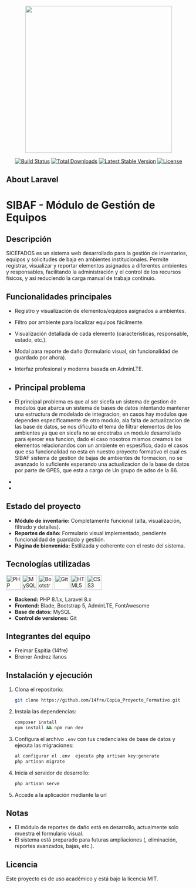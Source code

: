 <p align="center"><a href="https://laravel.com" target="_blank"><img src="https://raw.githubusercontent.com/laravel/art/master/logo-lockup/5%20SVG/2%20CMYK/1%20Full%20Color/laravel-logolockup-cmyk-red.svg" width="400"></a></p>

<p align="center">
<a href="https://travis-ci.org/laravel/framework"><img src="https://travis-ci.org/laravel/framework.svg" alt="Build Status"></a>
<a href="https://packagist.org/packages/laravel/framework"><img src="https://img.shields.io/packagist/dt/laravel/framework" alt="Total Downloads"></a>
<a href="https://packagist.org/packages/laravel/framework"><img src="https://img.shields.io/packagist/v/laravel/framework" alt="Latest Stable Version"></a>
<a href="https://packagist.org/packages/laravel/framework"><img src="https://img.shields.io/packagist/l/laravel/framework" alt="License"></a>
</p>

## About Laravel

# SIBAF - Módulo de Gestión de Equipos

## Descripción
SICEFADOS es un sistema web desarrollado para la gestión de inventarios, equipos y solicitudes de baja en ambientes institucionales. Permite registrar, visualizar y reportar elementos asignados a diferentes ambientes y responsables, facilitando la administración y el control de los recursos físicos, y asi reduciendo la carga manual de trabaja  continuio.

## Funcionalidades principales
- Registro y visualización de elementos/equipos asignados a ambientes.
- Filtro por ambiente para localizar equipos fácilmente.
- Visualización detallada de cada elemento (características, responsable, estado, etc.).
- Modal para reporte de daño (formulario visual, sin funcionalidad de guardado por ahora).
- Interfaz profesional y moderna basada en AdminLTE.

- ## Principal problema
- El principal problema es que al  ser sicefa un sistema de gestion de modulos que abarca un sistema de bases de datos  intentando mantener una estructura de modelado de integracion,  en casos hay  modulos que dependen especificamente de otro modulo, ala falta de actualizacion de las base de datos, se  nos dificulto el tema de  filtrar elementos de los ambientes ya que en sicefa no se encotraba un modulo desarrollado para ejercer esa funcion, dado el caso nosotros mismos   creamos los elementos relacionandos con un ambiente en espesifico, dado el casos  que esa funcionalidad  no esta en nuestro proyecto formativo el cual  es SIBAF sistema de gestion  de bajas  de ambientes de formacion, no se avanzado lo suficiente esperando una actualizacion  de la base de datos por parte de GPES, que esta a cargo de Un grupo de adso de la 86.
- 
- 

## Estado del proyecto
- **Módulo de inventario:** Completamente funcional (alta, visualización, filtrado y detalles).
- **Reportes de daño:** Formulario visual implementado, pendiente funcionalidad de guardado y gestión.
- **Página de bienvenida:** Estilizada y coherente con el resto del sistema.

## Tecnologías utilizadas

<p>
  <img src="https://cdn.jsdelivr.net/gh/devicons/devicon/icons/php/php-original.svg" alt="PHP" width="40" height="40"/>
  <img src="https://cdn.jsdelivr.net/gh/devicons/devicon/icons/mysql/mysql-original.svg" alt="MySQL" width="40" height="40"/>
  <img src="https://cdn.jsdelivr.net/gh/devicons/devicon/icons/bootstrap/bootstrap-original.svg" alt="Bootstrap" width="40" height="40"/>
  <img src="https://cdn.jsdelivr.net/gh/devicons/devicon/icons/git/git-original.svg" alt="Git" width="40" height="40"/>
  <img src="https://cdn.jsdelivr.net/gh/devicons/devicon/icons/html5/html5-original.svg" alt="HTML5" width="40" height="40"/>
  <img src="https://cdn.jsdelivr.net/gh/devicons/devicon/icons/css3/css3-original.svg" alt="CSS3" width="40" height="40"/>
</p>

- **Backend:** PHP 8.1.x, Laravel 8.x  
- **Frontend:** Blade, Bootstrap 5, AdminLTE, FontAwesome  
- **Base de datos:** MySQL  
- **Control de versiones:** Git  

## Integrantes del equipo
- Freimar Espitia (14fre)
- Breiner Andrez llanos 

## Instalación y ejecución
1. Clona el repositorio:
   ```bash
   git clone https://github.com/14fre/Copia_Proyecto_Formativo.git
   ```
2. Instala las dependencias:
   ```bash
   composer install
   npm install && npm run dev 
   ```
3. Configura el archivo `.env` con tus credenciales de base de datos y ejecuta las migraciones:
   ```bash
   al configurar el .env  ejecuta php artisan key:generate
   php artisan migrate
   ```
4. Inicia el servidor de desarrollo:
   ```bash
   php artisan serve
   ```
5. Accede a la aplicación mediante la url

## Notas
- El módulo de reportes de daño está en desarrollo, actualmente solo muestra el formulario visual.
- El sistema está preparado para futuras ampliaciones (, eliminación, reportes  avanzados, bajas, etc.).

## Licencia
Este proyecto es de uso académico y está bajo la licencia MIT.
